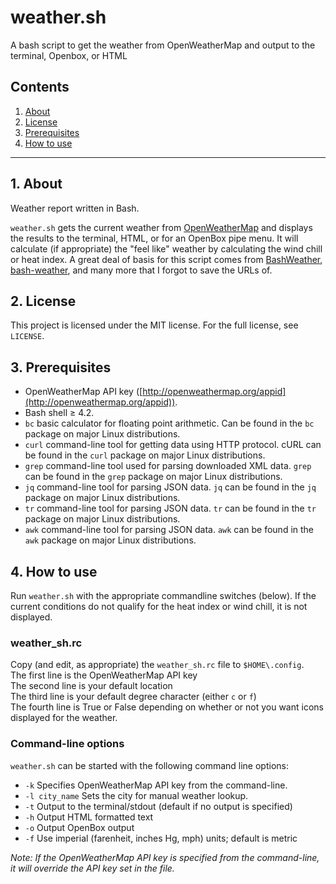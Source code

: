 # weather.sh
A bash script to get the weather from OpenWeatherMap and output to the terminal, Openbox, or HTML


## Contents
 1. [About](#1-about)
 2. [License](#2-license)
 3. [Prerequisites](#3-prerequisites)
 4. [How to use](#4-how-to-use)

***

## 1. About

Weather report written in Bash.

`weather.sh` gets the current weather from 
[OpenWeatherMap](http://openweathermap.org/) and displays the 
results to the terminal, HTML, or for an OpenBox pipe menu. It will 
calculate (if appropriate) the "feel like" weather by calculating the
wind chill or heat index. A great deal of basis for this script comes 
from [BashWeather](https://github.com/jdotjdot/BashWeather),
[bash-weather](https://github.com/szantaii/bash-weather),
and many more that I forgot to save the URLs of.

## 2. License

This project is licensed under the MIT license. For the full license, see `LICENSE`.

## 3. Prerequisites

 * OpenWeatherMap API key ([http://openweathermap.org/appid](http://openweathermap.org/appid)).
 * Bash shell ≥ 4.2.
 * `bc` basic calculator for floating point arithmetic. Can be found in the `bc` package on major Linux distributions.
 * `curl` command-line tool for getting data using HTTP protocol. cURL can be found in the `curl` package on major Linux distributions.
 * `grep` command-line tool used for parsing downloaded XML data. `grep` can be found in the `grep` package on major Linux distributions.
 * `jq` command-line tool for parsing JSON data. `jq` can be found in the `jq` package on major Linux distributions.
 * `tr` command-line tool for parsing JSON data. `tr` can be found in the `tr` package on major Linux distributions.
 * `awk` command-line tool for parsing JSON data. `awk` can be found in the `awk` package on major Linux distributions. 

## 4. How to use

Run `weather.sh` with the appropriate commandline switches (below). If 
the current conditions do not qualify for the heat index or wind chill, 
it is not displayed.

### weather_sh.rc

Copy (and edit, as appropriate) the `weather_sh.rc` file to `$HOME\.config`.   
The first line is the OpenWeatherMap API key  
The second line is your default location  
The third line is your default degree character (either `c` or `f`)  
The fourth line is True or False depending on whether or not you want 
icons displayed for the weather.

### Command-line options

`weather.sh` can be started with the following command line options:

 * `-k` Specifies OpenWeatherMap API key from the command-line.
 * `-l city_name` Sets the city for manual weather lookup.
 * `-t` Output to the terminal/stdout (default if no output is specified)
 * `-h` Output HTML formatted text
 * `-o` Output OpenBox output
 * `-f` Use imperial (farenheit, inches Hg, mph) units; default is metric

_Note: If the OpenWeatherMap API key is specified from the command-line, it will override the API key set in the file._
